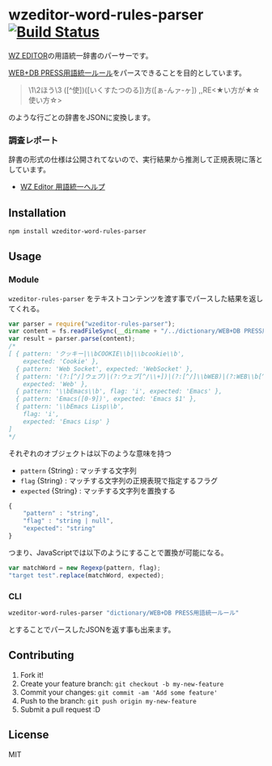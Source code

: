 # wzeditor-word-rules-parser [![Build Status](https://travis-ci.org/azu/wzeditor-word-rules-parser.svg?branch=master)](https://travis-ci.org/azu/wzeditor-word-rules-parser)

[WZ EDITOR](http://www.wzsoft.jp/wz8/index.html "WZ EDITOR")の用語統一辞書のパーサーです。

[WEB+DB PRESS用語統一ルール](https://gist.github.com/inao/f55e8232e150aee918b9 "WEB+DB PRESS用語統一ルール")をパースできることを目的としています。

> \1\2ほう\3	([^使])([いくすたつのる])方([ぁ-んァ-ヶ])	,,RE<★い方が★☆使い方☆>

のような行ごとの辞書をJSONに変換します。

### 調査レポート

辞書の形式の仕様は公開されてないので、実行結果から推測して正規表現に落としています。

* [WZ Editor 用語統一ヘルプ](https://gist.github.com/azu/ae4d643aff11e4562267 "WZ Editor 用語統一ヘルプ")

## Installation

```sh
npm install wzeditor-word-rules-parser
```

## Usage

### Module

`wzeditor-rules-parser` をテキストコンテンツを渡す事でパースした結果を返してくれる。

``` js
var parser = require("wzeditor-rules-parser");
var content = fs.readFileSync(__dirname + "/../dictionary/WEB+DB PRESS用語統一ルール", "utf-8");
var result = parser.parse(content);
/*
[ { pattern: 'クッキー|\\bCOOKIE\\b|\\bcookie\\b',
    expected: 'Cookie' },
  { pattern: 'Web Socket', expected: 'WebSocket' },
  { pattern: '(?:[^/]ウェブ)|(?:ウェブ[^/\\+])|(?:[^/]\\bWEB)|(?:WEB\\b[^/\\+])|(?:[^/]ウェッブ)|(?:ウェッブ[^/\\+])',
    expected: 'Web' },
  { pattern: '\\bEmacs\\b', flag: 'i', expected: 'Emacs' },
  { pattern: 'Emacs([0-9])', expected: 'Emacs $1' },
  { pattern: '\\bEmacs Lisp\\b',
    flag: 'i',
    expected: 'Emacs Lisp' }
]
*/
```

それぞれのオブジェクトは以下のような意味を持つ

- `pattern` {String} : マッチする文字列
- `flag` {String} : マッチする文字列の正規表現で指定するフラグ
- `expected` {String} : マッチする文字列を置換する


```js
{
    "pattern" : "string",
    "flag" : "string | null",
    "expected": "string"
}
```

つまり、JavaScriptでは以下のようにすることで置換が可能になる。

```js
var matchWord = new Regexp(pattern, flag);
"target test".replace(matchWord, expected);
```


### CLI

```sh
wzeditor-word-rules-parser "dictionary/WEB+DB PRESS用語統一ルール"
```

とすることでパースしたJSONを返す事も出来ます。

## Contributing

1. Fork it!
2. Create your feature branch: `git checkout -b my-new-feature`
3. Commit your changes: `git commit -am 'Add some feature'`
4. Push to the branch: `git push origin my-new-feature`
5. Submit a pull request :D

## License

MIT